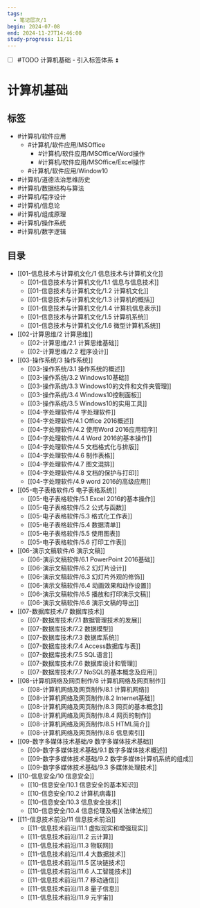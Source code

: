```yaml
---
tags:
  - 笔记层次/1
begin: 2024-07-08
end: 2024-11-27T14:46:00
study-progress: 11/11
---
```

- [ ] #TODO 计算机基础 - 引入标签体系 ⏫

# 计算机基础

## 标签


- #计算机/软件应用 
	- #计算机/软件应用/MSOffice 
		- #计算机/软件应用/MSOffice/Word操作
		- #计算机/软件应用/MSOffice/Excel操作
	- #计算机/软件应用/Window10 
- #计算机/道德法治思维历史 
- #计算机/数据结构与算法 
- #计算机/程序设计 
- #计算机/信息论 
- #计算机/组成原理 
- #计算机/操作系统 
- #计算机/数字逻辑 

## 目录

- [[01-信息技术与计算机文化/1 信息技术与计算机文化]]
	- [[01-信息技术与计算机文化/1.1 信息与信息技术]]
	- [[01-信息技术与计算机文化/1.2 计算机文化]]
	- [[01-信息技术与计算机文化/1.3 计算机的概括]]
	- [[01-信息技术与计算机文化/1.4 计算机信息表示]]
	- [[01-信息技术与计算机文化/1.5 计算机系统]]
	- [[01-信息技术与计算机文化/1.6 微型计算机系统]]
- [[02-计算思维/2 计算思维]]
	- [[02-计算思维/2.1 计算思维基础]]
	- [[02-计算思维/2.2 程序设计]]
- [[03-操作系统/3 操作系统]]
	- [[03-操作系统/3.1 操作系统的概述]]
	- [[03-操作系统/3.2 Windows10基础]]
	- [[03-操作系统/3.3 Windows10的文件和文件夹管理]]
	- [[03-操作系统/3.4 Windows10控制面板]]
	- [[03-操作系统/3.5 Windows10的实用工具]]
	- [[04-字处理软件/4 字处理软件]]
	- [[04-字处理软件/4.1 Office 2016概述]]
	- [[04-字处理软件/4.2 使用Word 2016应用程序]]
	- [[04-字处理软件/4.4 Word 2016的基本操作]]
	- [[04-字处理软件/4.5 文档格式化与排版]]
	- [[04-字处理软件/4.6 制作表格]]
	- [[04-字处理软件/4.7 图文混排]]
	- [[04-字处理软件/4.8 文档的保护与打印]]
	- [[04-字处理软件/4.9 word 2016的高级应用]]
- [[05-电子表格软件/5 电子表格系统]]
	- [[05-电子表格软件/5.1 Excel 2016的基本操作]]
	- [[05-电子表格软件/5.2 公式与函数]]
	- [[05-电子表格软件/5.3 格式化工作表]]
	- [[05-电子表格软件/5.4 数据清单]]
	- [[05-电子表格软件/5.5 使用图表]]
	- [[05-电子表格软件/5.6 打印工作表]]
- [[06-演示文稿软件/6 演示文稿]]
	- [[06-演示文稿软件/6.1 PowerPoint 2016基础]]
	- [[06-演示文稿软件/6.2 幻灯片设计]]
	- [[06-演示文稿软件/6.3 幻灯片外观的修饰]]
	- [[06-演示文稿软件/6.4 动画效果和动作设置]]
	- [[06-演示文稿软件/6.5 播放和打印演示文稿]]
	- [[06-演示文稿软件/6.6 演示文稿的导出]]
- [[07-数据库技术/7 数据库技术]]
	- [[07-数据库技术/7.1 数据管理技术的发展]]
	- [[07-数据库技术/7.2 数据模型]]
	- [[07-数据库技术/7.3 数据库系统]]
	- [[07-数据库技术/7.4 Access数据库与表]]
	- [[07-数据库技术/7.5 SQL语言]]
	- [[07-数据库技术/7.6 数据库设计和管理]]
	- [[07-数据库技术/7.7 NoSQL的基本概念及应用]]
- [[08-计算机网络及网页制作/8 计算机网络及网页制作]]
	- [[08-计算机网络及网页制作/8.1 计算机网络]]
	- [[08-计算机网络及网页制作/8.2 Internet基础]]
	- [[08-计算机网络及网页制作/8.3 网页的基本概念]]
	- [[08-计算机网络及网页制作/8.4 网页的制作]]
	- [[08-计算机网络及网页制作/8.5 HTML简介]]
	- [[08-计算机网络及网页制作/8.6 信息索引]]
- [[09-数字多媒体技术基础/9 数字多媒体技术基础]]
	- [[09-数字多媒体技术基础/9.1 数字多媒体技术概述]]
	- [[09-数字多媒体技术基础/9.2 数字多媒体计算机系统的组成]]
	- [[09-数字多媒体技术基础/9.3 多媒体处理技术]]
- [[10-信息安全/10 信息安全]]
	- [[10-信息安全/10.1 信息安全的基本知识]]
	- [[10-信息安全/10.2 计算机病毒]]
	- [[10-信息安全/10.3 信息安全技术]]
	- [[10-信息安全/10.4 信息伦理及相关法律法规]]
- [[11-信息技术前沿/11 信息技术前沿]]
	- [[11-信息技术前沿/11.1 虚拟现实和增强现实]]
	- [[11-信息技术前沿/11.2 云计算]]
	- [[11-信息技术前沿/11.3 物联网]]
	- [[11-信息技术前沿/11.4 大数据技术]]
	- [[11-信息技术前沿/11.5 区块链技术]]
	- [[11-信息技术前沿/11.6 人工智能技术]]
	- [[11-信息技术前沿/11.7 移动通信]]
	- [[11-信息技术前沿/11.8 量子信息]]
	- [[11-信息技术前沿/11.9 元宇宙]]


